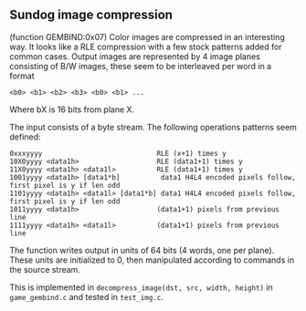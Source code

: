 Sundog image compression
---------------------------

(function GEMBIND:0x07)
Color images are compressed in an interesting way.
It looks like a RLE compression with a few stock patterns added for common cases.
Output images are represented by 4 image planes consisting of B/W images, these seem to be interleaved per word in a format

    <b0> <b1> <b2> <b3> <b0> <b1> ...

Where bX is 16 bits from plane X.

The input consists of a byte stream. The following operations patterns seem defined:

```
0xxxyyyy                            RLE (x+1) times y
10X0yyyy <data1h>                   RLE (data1+1) times y
11X0yyyy <data1h> <data1l>          RLE (data1+1) times y
1001yyyy <data1h> [data1*b]          data1 H4L4 encoded pixels follow, first pixel is y if len odd
1101yyyy <data1h> <data1l> [data1*b] data1 H4L4 encoded pixels follow, first pixel is y if len odd
1011yyyy <data1h>                   (data1+1) pixels from previous line
1111yyyy <data1h> <data1l>          (data1+1) pixels from previous line
```

The function writes output in units of 64 bits (4 words, one per plane).
These units are initialized to 0, then manipulated according to commands in the source stream.

This is implemented in `decompress_image(dst, src, width, height)` in `game_gembind.c` and
tested in `test_img.c`.

